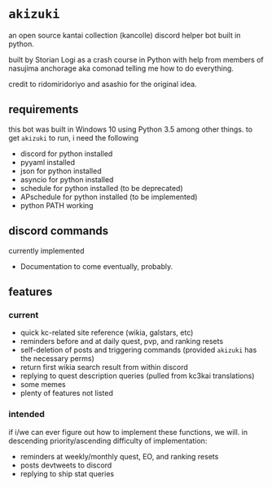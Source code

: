 # `akizuki`
an open source kantai collection (kancolle) discord helper bot built in python.

built by Storian Logi as a crash course in Python with help from members of nasujima anchorage aka comonad telling me how to do everything.

credit to ridomiridoriyo and asashio for the original idea.

## requirements
this bot was built in Windows 10 using Python 3.5 among other things. to get `akizuki` to run, i need the following
- discord for python installed
- pyyaml installed
- json for python installed
- asyncio for python installed 
- schedule for python installed (to be deprecated)
- APschedule for python installed (to be implemented)
- python PATH working

## discord commands
currently implemented
- Documentation to come eventually, probably.

## features

### current
- quick kc-related site reference (wikia, galstars, etc)
- reminders before and at daily quest, pvp, and ranking resets
- self-deletion of posts and triggering commands (provided `akizuki` has the necessary perms)
- return first wikia search result from within discord
- replying to quest description queries (pulled from kc3kai translations)
- some memes
- plenty of features not listed

### intended
if i/we can ever figure out how to implement these functions, we will. in descending priority/ascending difficulty of implementation:
- reminders at weekly/monthly quest, EO, and ranking resets
- posts devtweets to discord
- replying to ship stat queries
